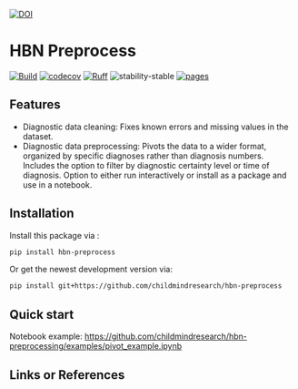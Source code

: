 [![DOI](https://zenodo.org/badge/657341621.svg)](https://zenodo.org/doi/10.5281/zenodo.10383685)

# HBN Preprocess

[![Build](https://github.com/childmindresearch/hbn-preprocess/actions/workflows/test.yaml/badge.svg?branch=main)](https://github.com/childmindresearch/hbn-preprocess/actions/workflows/test.yaml?query=branch%3Amain)
[![codecov](https://codecov.io/gh/childmindresearch/hbn-preprocess/branch/main/graph/badge.svg?token=22HWWFWPW5)](https://codecov.io/gh/childmindresearch/hbn-preprocess)
[![Ruff](https://img.shields.io/endpoint?url=https://raw.githubusercontent.com/astral-sh/ruff/main/assets/badge/v2.json)](https://github.com/astral-sh/ruff)
![stability-stable](https://img.shields.io/badge/stability-stable-green.svg)
[![pages](https://img.shields.io/badge/api-docs-blue)](https://childmindresearch.github.io/hbn-preprocess)

## Features

- Diagnostic data cleaning: Fixes known errors and missing values in the dataset.
- Diagnostic data preprocessing: Pivots the data to a wider format, organized by specific diagnoses rather than diagnosis numbers. Includes the option to filter by diagnostic certainty level or time of diagnosis. Option to either run interactively or install as a package and use in a notebook.

## Installation

Install this package via :

```sh
pip install hbn-preprocess
```

Or get the newest development version via:

```sh
pip install git+https://github.com/childmindresearch/hbn-preprocess
```

## Quick start

Notebook example: https://github.com/childmindresearch/hbn-preprocessing/examples/pivot_example.ipynb

## Links or References
